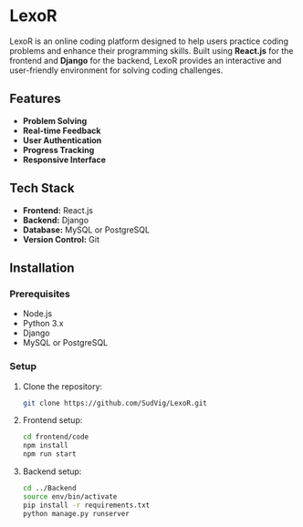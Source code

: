 # LexoR

LexoR is an online coding platform designed to help users practice coding problems and enhance their programming skills. Built using **React.js** for the frontend and **Django** for the backend, LexoR provides an interactive and user-friendly environment for solving coding challenges.

## Features

- **Problem Solving**
- **Real-time Feedback**
- **User Authentication**
- **Progress Tracking**
- **Responsive Interface**

## Tech Stack

- **Frontend:** React.js
- **Backend:** Django
- **Database:** MySQL or PostgreSQL
- **Version Control:** Git

## Installation

### Prerequisites
- Node.js
- Python 3.x
- Django
- MySQL or PostgreSQL

### Setup

1. Clone the repository:
    ```bash
    git clone https://github.com/SudVig/LexoR.git
    ```

2. Frontend setup:
    ```bash
    cd frontend/code
    npm install
    npm run start
    ```

3. Backend setup:
    ```bash
    cd ../Backend
    source env/bin/activate
    pip install -r requirements.txt
    python manage.py runserver
    ```

